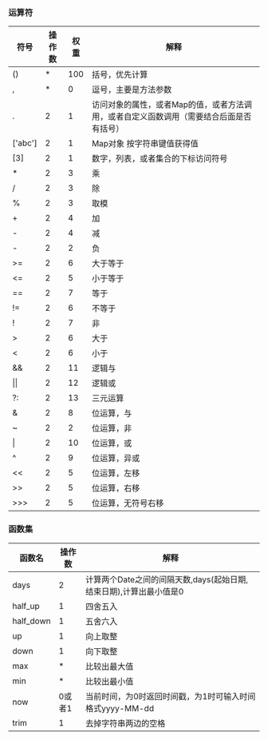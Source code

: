 ### 运算符

| 符号    | 操作数 | 权重 | 解释                                                         |
| ------- | ------ | ---- | ------------------------------------------------------------ |
| ()      | *      | 100  | 括号，优先计算                                               |
| ,       | *      | 0    | 逗号，主要是方法参数                                         |
| .       | 2      | 1    | 访问对象的属性，或者Map的值，或者方法调用，或者自定义函数调用（需要结合后面是否有括号） |
| ['abc'] | 2      | 1    | Map对象 按字符串键值获得值                                   |
| [3]     | 2      | 1    | 数字，列表，或者集合的下标访问符号                           |
| *       | 2      | 3    | 乘                                                           |
| /       | 2      | 3    | 除                                                           |
| %       | 2      | 3    | 取模                                                         |
| +       | 2      | 4    | 加                                                           |
| -       | 2      | 4    | 减                                                           |
| -       | 2      | 2    | 负                                                           |
| >=      | 2      | 6    | 大于等于                                                     |
| <=      | 2      | 5    | 小于等于                                                     |
| ==      | 2      | 7    | 等于                                                         |
| !=      | 2      | 6    | 不等于                                                       |
| !       | 2      | 7    | 非                                                           |
| >       | 2      | 6    | 大于                                                         |
| <       | 2      | 6    | 小于                                                         |
| &&      | 2      | 11   | 逻辑与                                                       |
| \|\|    | 2      | 12   | 逻辑或                                                       |
| ?:      | 2      | 13   | 三元运算                                                     |
| &       | 2      | 8    | 位运算，与                                                   |
| ~       | 2      | 2    | 位运算，非                                                   |
| \|      | 2      | 10   | 位运算，或                                                   |
| ^       | 2      | 9    | 位运算，异或                                                 |
| <<      | 2      | 5    | 位运算，左移                                                 |
| >>      | 2      | 5    | 位运算，右移                                                 |
| >>>     | 2      | 5    | 位运算，无符号右移                                           |

### 函数集

| 函数名    | 操作数 | 解释                                       |
| --------- | ------ |------------------------------------------|
| days      | 2      | 计算两个Date之间的间隔天数,days(起始日期,结束日期),计算出最小值是0 |
| half_up   | 1      | 四舍五入                                     |
| half_down | 1      | 五舍六入                                     |
| up        | 1      | 向上取整                                     |
| down      | 1      | 向下取整                                     |
| max       | *      | 比较出最大值                                   |
| min       | *      | 比较出最小值                                   |
| now       | 0或者1 | 当前时间，为0时返回时间戳，为1时可输入时间格式yyyy-MM-dd       |
| trim      | 1      | 去掉字符串两边的空格                               |